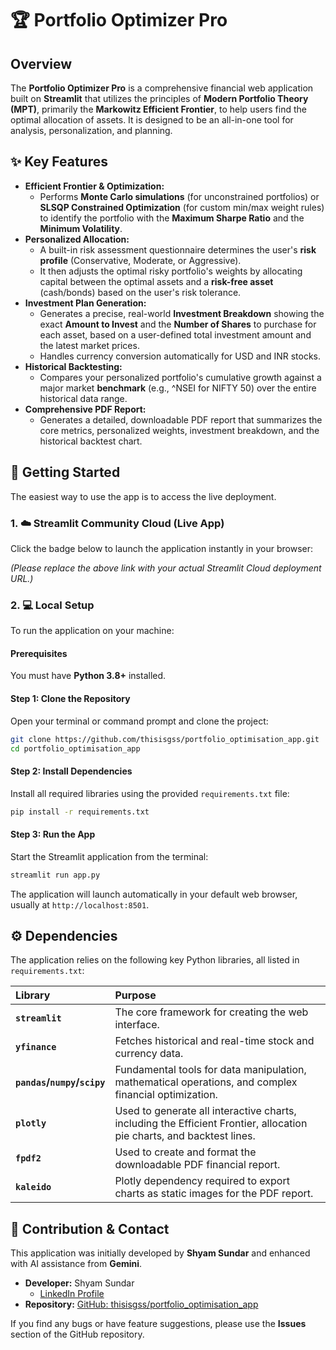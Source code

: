 
# 🏆 Portfolio Optimizer Pro

## Overview

The **Portfolio Optimizer Pro** is a comprehensive financial web application built on **Streamlit** that utilizes the principles of **Modern Portfolio Theory (MPT)**, primarily the **Markowitz Efficient Frontier**, to help users find the optimal allocation of assets. It is designed to be an all-in-one tool for analysis, personalization, and planning.

## ✨ Key Features

  * **Efficient Frontier & Optimization:**
      * Performs **Monte Carlo simulations** (for unconstrained portfolios) or **SLSQP Constrained Optimization** (for custom min/max weight rules) to identify the portfolio with the **Maximum Sharpe Ratio** and the **Minimum Volatility**.
  * **Personalized Allocation:**
      * A built-in risk assessment questionnaire determines the user's **risk profile** (Conservative, Moderate, or Aggressive).
      * It then adjusts the optimal risky portfolio's weights by allocating capital between the optimal assets and a **risk-free asset** (cash/bonds) based on the user's risk tolerance.
  * **Investment Plan Generation:**
      * Generates a precise, real-world **Investment Breakdown** showing the exact **Amount to Invest** and the **Number of Shares** to purchase for each asset, based on a user-defined total investment amount and the latest market prices.
      * Handles currency conversion automatically for USD and INR stocks.
  * **Historical Backtesting:**
      * Compares your personalized portfolio's cumulative growth against a major market **benchmark** (e.g., ^NSEI for NIFTY 50) over the entire historical data range.
  * **Comprehensive PDF Report:**
      * Generates a detailed, downloadable PDF report that summarizes the core metrics, personalized weights, investment breakdown, and the historical backtest chart.

## 🚀 Getting Started

The easiest way to use the app is to access the live deployment.

### 1\. ☁️ Streamlit Community Cloud (Live App)

Click the badge below to launch the application instantly in your browser:

[](https://www.google.com/search?q=https://thisisgss-portfolio-optimisation-app-app-l4lrbv.streamlit.app/)
*(Please replace the above link with your actual Streamlit Cloud deployment URL.)*

### 2\. 💻 Local Setup

To run the application on your machine:

#### **Prerequisites**

You must have **Python 3.8+** installed.

#### **Step 1: Clone the Repository**

Open your terminal or command prompt and clone the project:

```bash
git clone https://github.com/thisisgss/portfolio_optimisation_app.git
cd portfolio_optimisation_app
```

#### **Step 2: Install Dependencies**

Install all required libraries using the provided `requirements.txt` file:

```bash
pip install -r requirements.txt
```

#### **Step 3: Run the App**

Start the Streamlit application from the terminal:

```bash
streamlit run app.py
```

The application will launch automatically in your default web browser, usually at `http://localhost:8501`.

## ⚙️ Dependencies

The application relies on the following key Python libraries, all listed in `requirements.txt`:

| Library | Purpose |
| :--- | :--- |
| **`streamlit`** | The core framework for creating the web interface. |
| **`yfinance`** | Fetches historical and real-time stock and currency data. |
| **`pandas`/`numpy`/`scipy`** | Fundamental tools for data manipulation, mathematical operations, and complex financial optimization. |
| **`plotly`** | Used to generate all interactive charts, including the Efficient Frontier, allocation pie charts, and backtest lines. |
| **`fpdf2`** | Used to create and format the downloadable PDF financial report. |
| **`kaleido`** | Plotly dependency required to export charts as static images for the PDF report. |

## 🤝 Contribution & Contact

This application was initially developed by **Shyam Sundar** and enhanced with AI assistance from **Gemini**.

  * **Developer:** Shyam Sundar
      * [LinkedIn Profile](https://www.linkedin.com/in/shyam-sundar-837b97192/)
  * **Repository:** [GitHub: thisisgss/portfolio\_optimisation\_app](https://github.com/thisisgss/portfolio_optimisation_app)

If you find any bugs or have feature suggestions, please use the **Issues** section of the GitHub repository.
